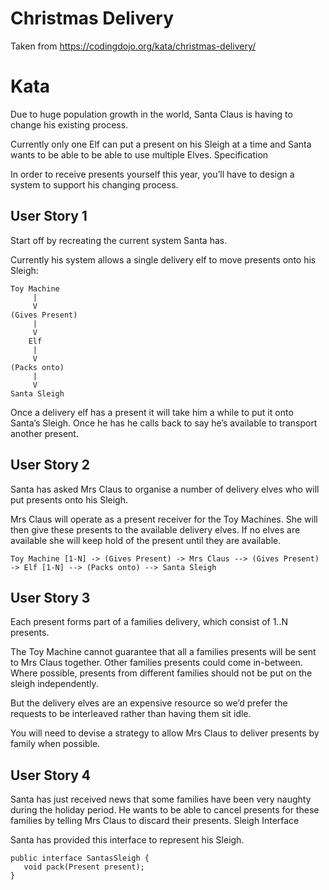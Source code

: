 # Christmas Delivery

Taken from https://codingdojo.org/kata/christmas-delivery/

# Kata

Due to huge population growth in the world, Santa Claus is having to change his existing process.

Currently only one Elf can put a present on his Sleigh at a time and Santa wants to be able to be able to use multiple Elves. Specification

In order to receive presents yourself this year, you’ll have to design a system to support his changing process.

## User Story 1

Start off by recreating the current system Santa has.

Currently his system allows a single delivery elf to move presents onto his Sleigh:

```
Toy Machine
     |
     V
(Gives Present)
     |
     V
    Elf
     |
     V
(Packs onto)
     |
     V
Santa Sleigh
```

Once a delivery elf has a present it will take him a while to put it onto Santa’s Sleigh. Once he has he calls back to say he’s available to transport another present.

## User Story 2

Santa has asked Mrs Claus to organise a number of delivery elves who will put presents onto his Sleigh.

Mrs Claus will operate as a present receiver for the Toy Machines. She will then give these presents to the available delivery elves. If no elves are available she will keep hold of the present until they are available.

```
Toy Machine [1-N] -> (Gives Present) -> Mrs Claus --> (Gives Present) -> Elf [1-N] --> (Packs onto) --> Santa Sleigh
```

## User Story 3

Each present forms part of a families delivery, which consist of 1..N presents.

The Toy Machine cannot guarantee that all a families presents will be sent to Mrs Claus together. Other families presents could come in-between. Where possible, presents from different families should not be put on the sleigh independently.

But the delivery elves are an expensive resource so we’d prefer the requests to be interleaved rather than having them sit idle.

You will need to devise a strategy to allow Mrs Claus to deliver presents by family when possible.

## User Story 4

Santa has just received news that some families have been very naughty during the holiday period. He wants to be able to cancel presents for these families by telling Mrs Claus to discard their presents. Sleigh Interface

Santa has provided this interface to represent his Sleigh.

```
public interface SantasSleigh {
   void pack(Present present);
}
```

